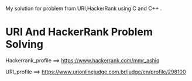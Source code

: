My solution for problem from URI,HackerRank using C and C++ .

# URI And HackerRank Problem Solving

Hackerrank_profile ==> https://www.hackerrank.com/mmr_ashiq

URI_profile ==> https://www.urionlinejudge.com.br/judge/en/profile/298100

